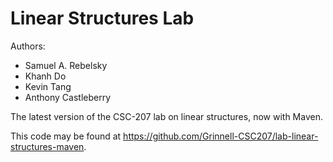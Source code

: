 # Linear Structures Lab

Authors:

* Samuel A. Rebelsky
* Khanh Do
* Kevin Tang
* Anthony Castleberry

The latest version of the CSC-207 lab on linear structures, now with Maven.

This code may be found at <https://github.com/Grinnell-CSC207/lab-linear-structures-maven>.


